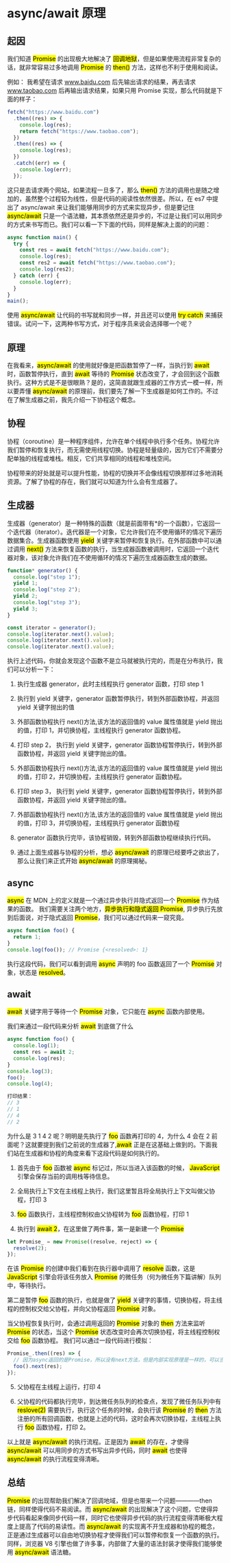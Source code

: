 # async/await 原理

## 起因

我们知道 <mark>Promise</mark> 的出现极大地解决了 <mark>回调地狱</mark>，但是如果使用流程非常复杂的话，就非常容易过多地调用 <mark>Promise</mark> 的 <mark>then()</mark> 方法，这样也不利于使用和阅读。

例如： 我希望在请求 www.baidu.com 后先输出请求的结果，再去请求 www.taobao.com 后再输出请求结果，如果只用 Promise 实现，那么代码就是下面的样子：

```js
fetch("https://www.baidu.com")
  .then((res) => {
    console.log(res);
    return fetch("https://www.taobao.com");
  })
  .then((res) => {
    console.log(res);
  })
  .catch((err) => {
    console.log(err);
  });
```

这只是去请求两个网站，如果流程一旦多了，那么 <mark>then()</mark> 方法的调用也是随之增加的，虽然整个过程较为线性，但是代码的阅读性依然很差。所以，在 es7 中提出了 async/await 来让我们能够用同步的方式来实现异步，但是要记住 <mark>async/await</mark> 只是一个语法糖，其本质依然还是异步的，不过是让我们可以用同步的方式来书写而已。我们可以看一下下面的代码，同样是解决上面的的问题：

```js
async function main() {
  try {
    const res = await fetch("https://www.baidu.com");
    console.log(res);
    const res2 = await fetch("https://www.taobao.com");
    console.log(res2);
  } catch (err) {
    console.log(err);
  }
}
main();
```

使用 <mark>async/await</mark> 让代码的书写就和同步一样，并且还可以使用 <mark>try catch</mark> 来捕获错误。试问一下，这两种书写方式，对于程序员来说会选择哪一个呢？

## 原理

在我看来，<mark>async/await</mark> 的使用就好像是把函数暂停了一样，当执行到 <mark>await</mark> 时，函数暂停执行，直到 <mark>await</mark> 等待的 <mark>Promise</mark> 状态改变了，才会回到这个函数执行。这种方式是不是很眼熟？是的，这简直就跟生成器的工作方式一模一样，所以要弄懂 <mark>async/await</mark> 的原理前，我们要先了解一下生成器是如何工作的。不过在了解生成器之前，我先介绍一下协程这个概念。

## 协程

协程（coroutine）是一种程序组件，允许在单个线程中执行多个任务。协程允许我们暂停和恢复执行，而无需使用线程切换。协程是轻量级的，因为它们不需要分配单独的线程或堆栈。相反，它们共享相同的线程和堆栈空间。

协程带来的好处就是可以提升性能，协程的切换并不会像线程切换那样过多地消耗资源。了解了协程的存在，我们就可以知道为什么会有生成器了。

## 生成器

生成器（generator）是一种特殊的函数（就是前面带有\*的一个函数），它返回一个迭代器（iterator）。迭代器是一个对象，它允许我们在不使用循环的情况下遍历数据集合。生成器函数使用 <mark>yield</mark> 关键字来暂停和恢复执行。在外部函数中可以通过调用 <mark>next()</mark> 方法来恢复函数的执行，当生成器函数被调用时，它返回一个迭代器对象，该对象允许我们在不使用循环的情况下遍历生成器函数生成的数据。

```js
function* generator() {
  console.log("step 1");
  yield 1;
  console.log("step 2");
  yield 2;
  console.log("step 3");
  yield 3;
}

const iterator = generator();
console.log(iterator.next().value);
console.log(iterator.next().value);
console.log(iterator.next().value);
```

执行上述代码，你就会发现这个函数不是立马就被执行完的，而是在分布执行，我们可以分析一下：

1. 执行生成器 generator，此时主线程执行 generator 函数，打印 step 1

2. 执行到 yield 关键字，generator 函数暂停执行，转到外部函数协程，并返回 yield 关键字抛出的值

3. 外部函数协程执行 next()方法,该方法的返回值的 value 属性值就是 yield 抛出的值，打印 1，并切换协程，主线程执行 generator 函数协程。

4. 打印 step 2， 执行到 yield 关键字，generator 函数协程暂停执行，转到外部函数协程，并返回 yield 关键字抛出的值。

5. 外部函数协程执行 next()方法,该方法的返回值的 value 属性值就是 yield 抛出的值，打印 2，并切换协程，主线程执行 generator 函数协程。

6. 打印 step 3， 执行到 yield 关键字，generator 函数协程暂停执行，转到外部函数协程，并返回 yield 关键字抛出的值。

7. 外部函数协程执行 next()方法,该方法的返回值的 value 属性值就是 yield 抛出的值，打印 3，并切换协程，主线程执行 generator 函数协程

8. generator 函数执行完毕，该协程销毁，转到外部函数协程继续执行代码。

9. 通过上面生成器与协程的分析，想必 <mark>async/await</mark> 的原理已经要呼之欲出了，那么让我们来正式开始 <mark>async/await</mark> 的原理揭秘。

## async

<mark>async</mark> 在 MDN 上的定义就是一个通过异步执行并隐式返回一个 <mark>Promise</mark> 作为结果的函数。 我们需要关注两个地方，<mark>异步执行和隐式返回 Promise</mark>, 异步执行先放到后面说，对于隐式返回 <mark>Promise</mark>，我们可以通过代码来一窥究竟。

```js
async function foo() {
  return 1;
}
console.log(foo()); // Promise {<resolved>: 1}
```

执行这段代码，我们可以看到调用 <mark>async</mark> 声明的 foo 函数返回了一个 <mark>Promise</mark> 对象，状态是 <mark>resolved</mark>。

## await

<mark>await</mark> 关键字用于等待一个 <mark>Promise</mark> 对象，它只能在 <mark>async</mark> 函数内部使用。

我们来通过一段代码来分析 <mark>await</mark> 到底做了什么

```js
async function foo() {
  console.log(1);
  const res = await 2;
  console.log(res);
}
console.log(3);
foo();
console.log(4);

打印结果：
// 3
// 1
// 4
// 2
```

为什么是 3 1 4 2 呢？明明是先执行了 <mark>foo</mark> 函数再打印的 4，为什么 4 会在 2 前面呢？这就要提到我们之前说的生成器了,<mark>await</mark> 正是在这基础上做到的。下面我们站在生成器和协程的角度来看下这段代码是如何执行的。

1. 首先由于 <mark>foo</mark> 函数被 <mark>async</mark> 标记过，所以当进入该函数的时候， <mark>JavaScript</mark> 引擎会保存当前的调用栈等待信息。

2. 全局执行上下文在主线程上执行，我们这里暂且将全局执行上下文叫做父协程，打印 3

3. <mark>foo</mark> 函数执行，主线程控制权由父协程转为 <mark>foo</mark> 函数协程，打印 1

4. 执行到 <mark>await 2</mark>，在这里做了两件事，第一是新建一个 <mark>Promise</mark>

```js
let Promise_ = new Promise((resolve, reject) => {
  resolve(2);
});
```

在该 <mark>Promise</mark> 的创建中我们看到在执行器中调用了 <mark>resolve</mark> 函数，这是 <mark>JavaScript</mark> 引擎会将该任务放入 <mark>Promise</mark> 的微任务（何为微任务下篇讲解）队列中，等待执行。

第二是暂停 <mark>foo</mark> 函数的执行，也就是做了 <mark>yield</mark> 关键字的事情，切换协程，将主线程的控制权交给父协程，并向父协程返回 <mark>Promise</mark> 对象。

当父协程恢复执行时，会通过调用返回的 <mark>Promise</mark> 对象的 <mark>then</mark> 方法来监听 <mark>Promise</mark> 的状态，当这个 <mark>Promise</mark> 状态改变时会再次切换协程，将主线程控制权交给 <mark>foo</mark> 函数协程。 我们可以通过一段代码进行模拟：

```js
Promise_.then((res) => {
  // 因为async返回的是Promise，所以没有next方法，但是内部实现原理是一样的，可以当做参考
  foo().next(res);
});
```

5. 父协程在主线程上运行，打印 4

6. 父协程的代码都执行完毕，到达微任务队列的检查点，发现了微任务队列中有 <mark>reslove(2)</mark> 需要执行，执行这个任务的时候，会执行该 <mark>Promise</mark> 的 <mark>then</mark> 方法注册的所有回调函数，也就是上述的代码，这时会再次切换协程，主线程上执行 <mark>foo</mark> 函数协程，打印 2。

以上就是 <mark>async/await</mark> 的执行流程。正是因为 <mark>await</mark> 的存在，才使得 <mark>async/await</mark> 可以用同步的方式书写出异步代码，同时 <mark>await</mark> 也使得 <mark>async/await</mark> 的执行流程变得清晰。

## 总结

<mark>Promise</mark> 的出现帮助我们解决了回调地域，但是也带来一个问题————then 链，同样使得代码不易阅读。而 <mark>async/await</mark> 的出现解决了这个问题，它使得异步代码看起来像同步代码一样，同时它也使得异步代码的执行流程变得清晰极大程度上提高了代码的易读性。而 <mark>async/await</mark> 的实现离不开生成器和协程的概念，正是通过生成器可以自由地切换协程才使得我们可以暂停和恢复一个函数的执行。同样，浏览器 V8 引擎也做了许多事，内部做了大量的语法封装才使得我们能够使用 <mark>async/await</mark> 语法糖。
